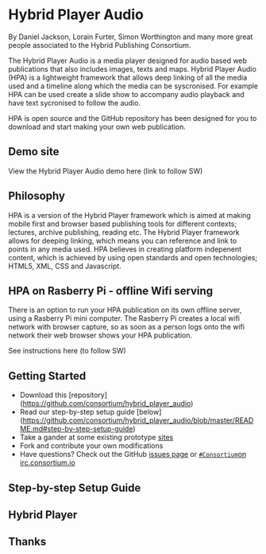 # Hybrid Player Audio

By Daniel Jackson, Lorain Furter, Simon Worthington and many more great people associated to the Hybrid Publishing Consortium.

The Hybrid Player Audio is a media player designed for audio based web publications that also includes images, texts and maps. Hybrid Player Audio (HPA) is a lightweight framework that allows deep linking of all the media used and a timeline along which the media can be syscronised. For example HPA can be used create a slide show to accompany audio playback and have text sycronised to follow the audio.

HPA is open source and the GitHub repository has been designed for you to download and start making your own web publication.

## Demo site

View the Hybrid Player Audio demo here (link to follow SW)

## Philosophy

HPA is a version of the Hybrid Player framework which is aimed at making mobile first and browser based publishing tools for different contexts; lectures, archive publishing, reading etc. The Hybrid Player framework allows for deeping linking, which means you can reference and link to points in any media used. HPA believes in creating platform indepenent content, which is achieved by using open standards and open technologies; HTML5, XML, CSS and Javascript.

## HPA on Rasberry Pi - offline Wifi serving

There is an option to run your HPA publication on its own offline server, using a Rasberry Pi mini computer. The Rasberry Pi creates a local wifi network with browser capture, so as soon as a person logs onto the wifi network their web browser shows your HPA publication.

See instructions here (to follow SW)

## Getting Started

* Download this [repository] (https://github.com/consortium/hybrid_player_audio)
* Read our step-by-step setup guide [below] (https://github.com/consortium/hybrid_player_audio/blob/master/README.md#step-by-step-setup-guide)
* Take a gander at some existing prototype [sites](https://github.com/consortium/hybrid_player_audio/wiki/Sites)
* Fork and contribute your own modifications
* Have questions? Check out the GitHub [issues page](https://github.com/consortium/hybrid_player_audio/issues) or [`#Consortium`on irc.consortium.io](https://irc.consortium.io/luser/?channels=Consortium)

## Step-by-step Setup Guide

## Hybrid Player 

## Thanks
